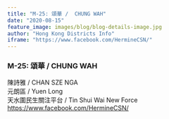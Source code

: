 ```yaml
---
title: "M-25: 頌華 /  CHUNG WAH"
date: "2020-08-15"
feature_image: images/blog/blog-details-image.jpg
author: "Hong Kong Districts Info"
iframe: "https://www.facebook.com/HermineCSN/"
---
```


### M-25: 頌華 /  CHUNG WAH  
陳詩雅 /  CHAN SZE NGA  
元朗區 / Yuen Long  
天水圍民生關注平台 /  Tin Shui Wai New Force  
https://www.facebook.com/HermineCSN/
